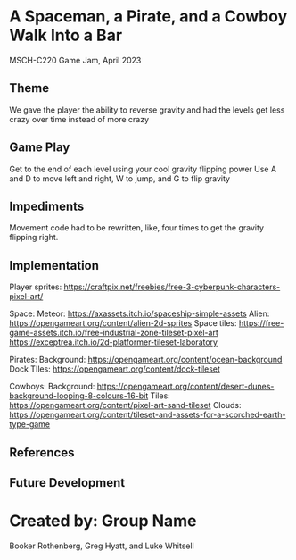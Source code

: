 # A Spaceman, a Pirate, and a Cowboy Walk Into a Bar
MSCH-C220 Game Jam, April 2023

## Theme
We gave the player the ability to reverse gravity and had the levels get less crazy over time instead of more crazy

## Game Play
Get to the end of each level using your cool gravity flipping power
Use A and D to move left and right, W to jump, and G to flip gravity

## Impediments
Movement code had to be rewritten, like, four times to get the gravity flipping right.

## Implementation
Player sprites: https://craftpix.net/freebies/free-3-cyberpunk-characters-pixel-art/

Space:
Meteor: https://axassets.itch.io/spaceship-simple-assets
Alien: https://opengameart.org/content/alien-2d-sprites 
Space tiles: https://free-game-assets.itch.io/free-industrial-zone-tileset-pixel-art https://exceptrea.itch.io/2d-platformer-tileset-laboratory 

Pirates:
Background: https://opengameart.org/content/ocean-background
Dock TIles: https://opengameart.org/content/dock-tileset

Cowboys:
Background: https://opengameart.org/content/desert-dunes-background-looping-8-colours-16-bit
Tiles: https://opengameart.org/content/pixel-art-sand-tileset
Clouds: https://opengameart.org/content/tileset-and-assets-for-a-scorched-earth-type-game


## References

## Future Development

# Created by: Group Name
Booker Rothenberg, Greg Hyatt, and Luke Whitsell
